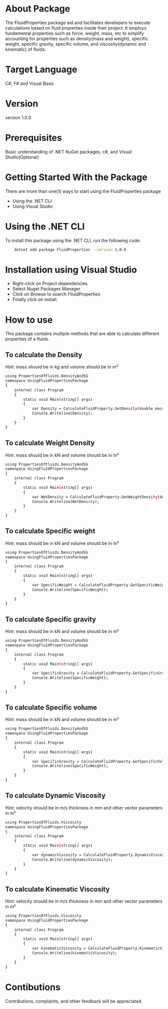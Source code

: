 # About Package
The FliuidProperties package aid and facilitates developers to execute calculations based on fluid properties inside their project. It employs fundamental properties such as force, weight, mass, etc to simplify accounting for properties such as density(mass and weight), specific weight, specific gravity, specific volume, and viscosity(dynamic and kinematic) of fluids.

# Target Language
C#, F# and Visual Basic

# Version
version 1.0.0

# Prerequisites
Basic understanding of .NET NuGet packages, c#, and Visual Studio(Optional)

# Getting Started With the Package
There are more than one(1) ways to start using the FluidProperties package
* Using the .NET CLI
* Using Visual Studio

# Using the .NET CLI
To install this package using the .NET CLI, run the following code:
```sh
    dotnet add package FluidProperties --version 1.0.0 
 ```
# Installation using Visual Studio
* Right-click on Project dependencies
* Select Nuget Packages Manager
* Click on Browse to search FliuidProperties 
* Finally click on install.

# How to use 
This package contains multiple methods that are able to calculate different properties of a fluids.

## To calculate the Density 
Hint: mass should be in kg and volume should be in m³
```sh
using PropertiesOfFluids.DensityAndSG
namespace UsingFluidPropertiesPackage
{
    internal class Program
    {
        static void Main(string[] args)
        {
	        var Density = CalculateFluidProperty.GetDensity(double mass, double volume)
            Console.Writeline(Density);
        }
    }
}
```

## To calculate Weight Density 
Hint: mass should be in kN and volume should be in m³
```sh
using PropertiesOfFluids.DensityAndSG
namespace UsingFluidPropertiesPackage
{
    internal class Program
    {
        static void Main(string[] args)
        {
	        var WetDensity = CalculateFluidProperty.GetWeightDensity(double mass, double volume)
            Console.Writeline(WetDensity);
        }
    }
}
```

## To calculate Specific weight
Hint: mass should be in kN and volume should be in m³
```sh
using PropertiesOfFluids.DensityAndSG
namespace UsingFluidPropertiesPackage
{
    internal class Program
    {
        static void Main(string[] args)
        {
	        var SpecificWeight = CalculateFluidProperty.GetSpecificWeight(double mass, double volume)
            Console.Writeline(SpecificWeight);
        }
    }
}
```

## To calculate Specific gravity
Hint: mass should be in kN and volume should be in m³
```sh
using PropertiesOfFluids.DensityAndSG
namespace UsingFluidPropertiesPackage
{
    internal class Program
    {
        static void Main(string[] args)
        {
	        var SpecificGravity = CalculateFluidProperty.GetSpecificGravity(double mass, double volume)
            Console.Writeline(SpecificWeight);
        }
    }
}
```
## To calculate Specific volume
Hint: mass should be in kN and volume should be in m³
```sh
using PropertiesOfFluids.DensityAndSG
namespace UsingFluidPropertiesPackage
{
    internal class Program
    {
        static void Main(string[] args)
        {
	        var SpecificGravity = CalculateFluidProperty.GetSpecificVolume(double mass, double volume)
            Console.Writeline(SpecificWeight);
        }
    }
}
```
## To calculate Dynamic Viscosity
Hint: velocity should be in m/s thickness in mm and other vector parameters in m²
```sh
using PropertiesOfFluids.Viscosity
namespace UsingFluidPropertiesPackage
{
    internal class Program
    {
        static void Main(string[] args)
        {
	        var dynamicViscosity = CalculateFluidProperty.DynamicViscosity(double force, double area, double VelocityOfUpper, double VelocityOfLower, double thickness)
            Console.Writeline(dynamicViscosity);
        }
    }
}
```
## To calculate Kinematic Viscosity
Hint: velocity should be in m/s thickness in mm and other vector parameters in m²
```sh
using PropertiesOfFluids.Viscosity
namespace UsingFluidPropertiesPackage
{
    internal class Program
    {
        static void Main(string[] args)
        {
	        var kinematicViscosity = CalculateFluidProperty.KinematicViscosity(double force, double area, double VelocityOfUpper, double VelocityOfLower, double thickness, double specificgravity)
            Console.Writeline(kinematicViscosity);
        }
    }
}
```
# Contibutions
Contributions, complaints, and other feedback will be appreciated.
